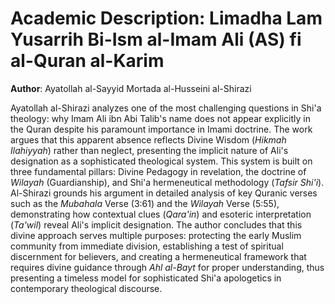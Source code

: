 # Academic Description: Limadha Lam Yusarrih Bi-Ism al-Imam Ali (AS) fi al-Quran al-Karim

**Author**: Ayatollah al-Sayyid Mortada al-Husseini al-Shirazi

Ayatollah al-Shirazi analyzes one of the most challenging questions in Shi'a theology: why Imam Ali ibn Abi Talib's name does not appear explicitly in the Quran despite his paramount importance in Imami doctrine. The work argues that this apparent absence reflects Divine Wisdom (*Hikmah Ilahiyyah*) rather than neglect, presenting the implicit nature of Ali's designation as a sophisticated theological system. This system is built on three fundamental pillars: Divine Pedagogy in revelation, the doctrine of *Wilayah* (Guardianship), and Shi'a hermeneutical methodology (*Tafsir Shi'i*). Al-Shirazi grounds his argument in detailed analysis of key Quranic verses such as the *Mubahala* Verse (3:61) and the *Wilayah* Verse (5:55), demonstrating how contextual clues (*Qara'in*) and esoteric interpretation (*Ta'wil*) reveal Ali's implicit designation. The author concludes that this divine approach serves multiple purposes: protecting the early Muslim community from immediate division, establishing a test of spiritual discernment for believers, and creating a hermeneutical framework that requires divine guidance through *Ahl al-Bayt* for proper understanding, thus presenting a timeless model for sophisticated Shi'a apologetics in contemporary theological discourse.